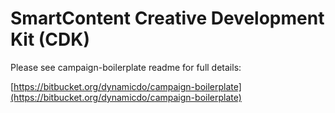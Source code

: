 # SmartContent Creative Development Kit (CDK)

Please see campaign-boilerplate readme for full details:

[https://bitbucket.org/dynamicdo/campaign-boilerplate](https://bitbucket.org/dynamicdo/campaign-boilerplate)